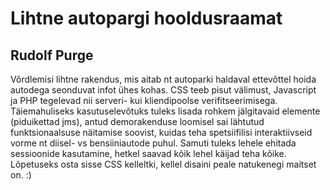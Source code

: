 # Lihtne autopargi hooldusraamat
## Rudolf Purge
Võrdlemisi lihtne rakendus, mis aitab nt autoparki haldaval ettevõttel hoida autodega seonduvat infot ühes kohas. CSS teeb pisut välimust, Javascript ja PHP tegelevad nii serveri- kui kliendipoolse verifitseerimisega. Täiemahuliseks kasutuselevõtuks tuleks lisada rohkem jälgitavaid elemente (piduikettad jms), antud demorakenduse loomisel sai lähtutud funktsionaalsuse näitamise soovist, kuidas teha spetsiifilisi interaktiivseid vorme nt diisel- vs bensiiniautode puhul. Samuti tuleks lehele ehitada sessioonide kasutamine, hetkel saavad kõik lehel käijad teha kõike. Lõpetuseks osta sisse CSS kelleltki, kellel disaini peale natukenegi maitset on. :)

